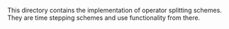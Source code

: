 This directory contains the implementation of operator splitting schemes. They are time stepping schemes and use functionality from there.
